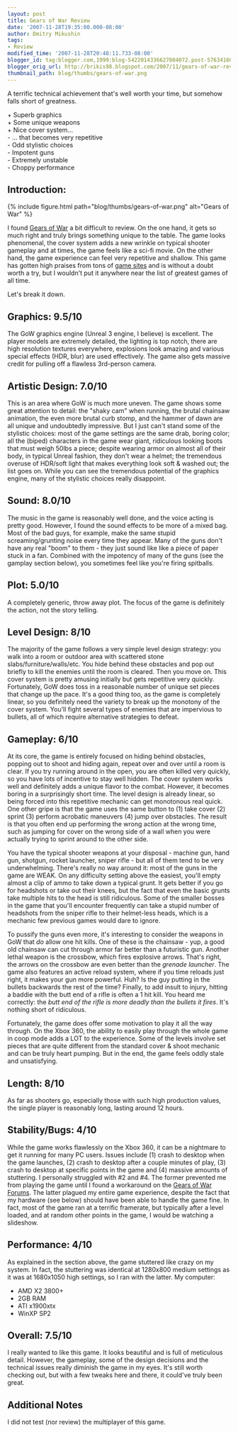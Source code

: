 ```yaml
---
layout: post
title: Gears of War Review
date: '2007-11-28T19:35:00.000-08:00'
author: Dmitry Mikushin
tags:
- Review
modified_time: '2007-11-28T20:48:11.733-08:00'
blogger_id: tag:blogger.com,1999:blog-5422014336627804072.post-5763416011607237748
blogger_orig_url: http://brikis98.blogspot.com/2007/11/gears-of-war-review.html
thumbnail_path: blog/thumbs/gears-of-war.png
---
```


A terrific technical achievement that's well worth your time, but 
somehow falls short of greatness. 

\+ Superb graphics  
\+ Some unique weapons  
\+ Nice cover system...  
\- ... that becomes very repetitive  
\- Odd stylistic choices  
\- Impotent guns  
\- Extremely unstable  
\- Choppy performance  

## Introduction:  

{% include figure.html path="blog/thumbs/gears-of-war.png" alt="Gears of War" %}

I found [Gears of War](http://gearsofwar.com/) a bit difficult to review. On 
the one hand, it gets so much right and truly brings something unique to the 
table. The game looks phenomenal, the cover system adds a new wrinkle on 
typical shooter gameplay and at times, the game feels like a sci-fi movie. On 
the other hand, the game experience can feel very repetitive and shallow. This 
game has gotten high praises from tons of [game 
sites](http://www.gamespot.com/xbox360/action/gearsofwar/review.html) and is 
without a doubt worth a try, but I wouldn't put it anywhere near the list of 
greatest games of all time. 

Let's break it down. 

## Graphics:  9.5/10

The GoW graphics engine (Unreal 3 engine, I believe) is excellent. The player 
models are extremely detailed, the lighting is top notch, there are high 
resolution textures everywhere, explosions look amazing and various special 
effects (HDR, blur) are used effectively. The game also gets massive credit 
for pulling off a flawless 3rd-person camera. 

## Artistic Design:  7.0/10 

This is an area where GoW is much more uneven. The game shows some great 
attention to detail: the "shaky cam" when running, the brutal chainsaw 
animation, the even more brutal curb stomp, and the hammer of dawn are all 
unique and undoubtedly impressive. But I just can't stand some of the 
stylistic choices: most of the game settings are the same drab, boring color; 
all the (biped) characters in the game wear giant, ridiculous looking boots 
that must weigh 50lbs a piece; despite wearing armor on almost all of their 
body, in typical Unreal fashion, they don't wear a helmet; the tremendous 
overuse of HDR/soft light that makes everything look soft &amp; washed out; 
the list goes on. While you can see the tremendous potential of the graphics 
engine, many of the stylistic choices really disappoint. 

## Sound: 8.0/10 

The music in the game is reasonably well done, and the voice acting is pretty 
good. However, I found the sound effects to be more of a mixed bag. Most of 
the bad guys, for example, make the same stupid screaming/grunting noise every 
time they appear. Many of the guns don't have any real "boom" to them - they 
just sound like like a piece of paper stuck in a fan. Combined with the 
impotency of many of the guns (see the gamplay section below), you sometimes 
feel like you're firing spitballs. 

## Plot:  5.0/10 

A completely generic, throw away plot. The focus of the game is definitely the 
action, not the story telling. 

## Level Design:  8/10 

The majority of the game follows a very simple level design strategy: you walk 
into a room or outdoor area with scattered stone slabs/furniture/walls/etc. 
You hide behind these obstacles and pop out briefly to kill the enemies until 
the room is cleared. Then you move on. This cover system is pretty amusing 
initially but gets repetitive very quickly. Fortunately, GoW does toss in a 
reasonable number of unique set pieces that change up the pace. It's a good 
thing too, as the game is completely linear, so you definitely need the 
variety to break up the monotony of the cover system. You'll fight several 
types of enemies that are impervious to bullets, all of which require 
alternative strategies to defeat. 

## Gameplay:  6/10 

At its core, the game is entirely focused on hiding behind obstacles, popping 
out to shoot and hiding again, repeat over and over until a room is clear. If 
you try running around in the open, you are often killed very quickly, so you 
have lots of incentive to stay well hidden. The cover system works well and 
definitely adds a unique flavor to the combat. However, it becomes boring in a 
surprisingly short time. The level design is already linear, so being forced 
into this repetitive mechanic can get monotonous real quick. One other gripe 
is that the game uses the same button to (1) take cover (2) sprint (3) perform 
acrobatic maneuvers (4) jump over obstacles. The result is that you often end 
up performing the wrong action at the wrong time, such as jumping for cover on 
the wrong side of a wall when you were actually trying to sprint around to the 
other side. 

You have the typical shooter weapons at your disposal - machine gun, hand gun, 
shotgun, rocket launcher, sniper rifle - but all of them tend to be very 
underwhelming. There's really no way around it: most of the guns in the game 
are WEAK. On any difficulty setting above the easiest, you'll empty almost a 
clip of ammo to take down a typical grunt. It gets better if you go for 
headshots or take out their knees, but the fact that even the basic grunts 
take multiple hits to the head is still ridiculous. Some of the smaller bosses 
in the game that you'll encounter frequently can take a stupid number of 
headshots from the sniper rifle to their helmet-less heads, which is a 
mechanic few previous games would dare to ignore. 

To pussify the guns even more, it's interesting to consider the weapons in GoW 
that *do* allow one hit kills. One of these is the chainsaw - yup, a good old 
chainsaw can cut through armor far better than a futuristic gun. Another 
lethal weapon is the crossbow, which fires explosive arrows. That's right, the 
arrows on the crossbow are even better than the *grenade launcher*. The game 
also features an active reload system, where if you time reloads just right, 
it makes your gun more powerful. Huh? Is the guy putting in the bullets 
backwards the rest of the time? Finally, to add insult to injury, hitting a 
baddie with the butt end of a rifle is often a 1 hit kill. You heard me 
correctly: the *butt end of the rifle is more deadly than the bullets it 
fires*. It's nothing short of ridiculous. 

Fortunately, the game does offer some motivation to play it all the way 
through. On the Xbox 360, the ability to easily play through the whole game in 
coop mode adds a LOT to the experience. Some of the levels involve set pieces 
that are quite different from the standard cover &amp; shoot mechanic and can 
be truly heart pumping. But in the end, the game feels oddly stale and 
unsatisfying. 

## Length:  8/10 

As far as shooters go, especially those with such high production values, the 
single player is reasonably long, lasting around 12 hours. 

## Stability/Bugs:  4/10 

While the game works flawlessly on the Xbox 360, it can be a nightmare to get 
it running for many PC users. Issues include (1) crash to desktop when the 
game launches, (2) crash to desktop after a couple minutes of play, (3) crash 
to desktop at specific points in the game and (4) massive amounts of 
stuttering. I personally struggled with #2 and #4. The former prevented me 
from playing the game until I found a workaround on the [Gears of War 
Forums](http://gearsforums.epicgames.com/). The latter plagued my entire game 
experience, despite the fact that my hardware (see below) should have been 
able to handle the game fine. In fact, most of the game ran at a terrific 
framerate, but typically after a level loaded, and at random other points in 
the game, I would be watching a slideshow. 

## Performance:  4/10 

As explained in the section above, the game stuttered like crazy on my system. 
In fact, the stuttering was identical at 1280x800 medium settings as it was at 
1680x1050 high settings, so I ran with the latter. My computer: 

* AMD X2 3800+ 
* 2GB RAM 
* ATI x1900xtx 
* WinXP SP2 

## Overall:  7.5/10 

I really wanted to like this game. It looks beautiful and is full of 
meticulous detail. However, the gameplay, some of the design decisions and the 
technical issues really diminish the game in my eyes. It's still worth 
checking out, but with a few tweaks here and there, it could've truly been 
great. 

## Additional Notes  

I did not test (nor review) the multiplayer of this game. 